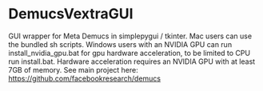 # DemucsVextraGUI
 GUI wrapper for Meta Demucs in simplepygui / tkinter.
 Mac users can use the bundled sh scripts.
 Windows users with an NVIDIA GPU can run install_nvidia_gpu.bat for gpu hardware acceleration, to be limited to CPU run install.bat.
 Hardware acceleration requires an NVIDIA GPU with at least 7GB of memory.
 See main project here: https://github.com/facebookresearch/demucs